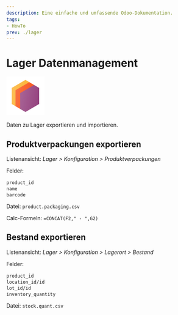 ```yaml
---
description: Eine einfache und umfassende Odoo-Dokumentation.
tags:
- HowTo
prev: ./lager
---
```

# Lager Datenmanagement
![icons_odoo_stock](assets/icons_odoo_stock.png)

Daten zu Lager exportieren und importieren.

## Produktverpackungen exportieren

Listenansicht: *Lager > Konfiguration > Produktverpackungen*

Felder:
```
product_id
name
barcode
```
Datei: `product.packaging.csv`

Calc-Formeln: `=CONCAT(F2," - ",G2)`

## Bestand exportieren

Listenansicht: *Lager > Konfiguration > Lagerort > Bestand*

Felder:
```
product_id
location_id/id
lot_id/id
inventory_quantity
```
Datei: `stock.quant.csv`
